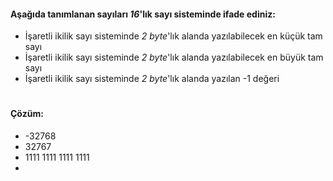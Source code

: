 #### Aşağıda tanımlanan sayıları _16_'lık sayı sisteminde ifade ediniz:

* İşaretli ikilik sayı sisteminde _2 byte_'lık alanda yazılabilecek en küçük tam sayı
* İşaretli ikilik sayı sisteminde _2 byte_'lık alanda yazılabilecek en büyük tam sayı
* İşaretli ikilik sayı sisteminde _2 byte_'lık alanda yazılan -1 değeri


# 
#### Çözüm:

* -32768
*  32767
*  1111 1111 1111 1111
*  
